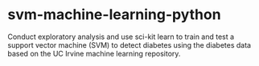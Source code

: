 # svm-machine-learning-python
Conduct exploratory analysis and use sci-kit learn to train and test a support vector machine (SVM) to detect diabetes using the diabetes data based on the UC Irvine machine learning repository.
